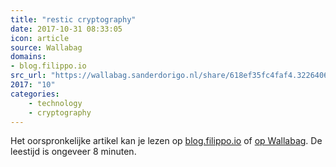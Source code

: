 ```yaml
---
title: "restic cryptography"
date: 2017-10-31 08:33:05
icon: article
source: Wallabag
domains:
- blog.filippo.io
src_url: "https://wallabag.sanderdorigo.nl/share/618ef35fc4faf4.32264063"
2017: "10"
categories:
    - technology
    - cryptography
---
```

Het oorspronkelijke artikel kan je lezen op [blog.filippo.io](https://blog.filippo.io/restic-cryptography/) of [op Wallabag](https://wallabag.sanderdorigo.nl/share/618ef35fc4faf4.32264063). De leestijd is ongeveer 8 minuten.